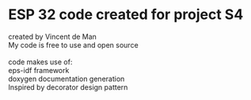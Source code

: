 # ESP 32 code created for project S4

created by Vincent de Man<br>
My code is free to use and open source <br>
<br>
code makes use of: <br>
eps-idf framework <br>
doxygen documentation generation <br>
Inspired by decorator design pattern
